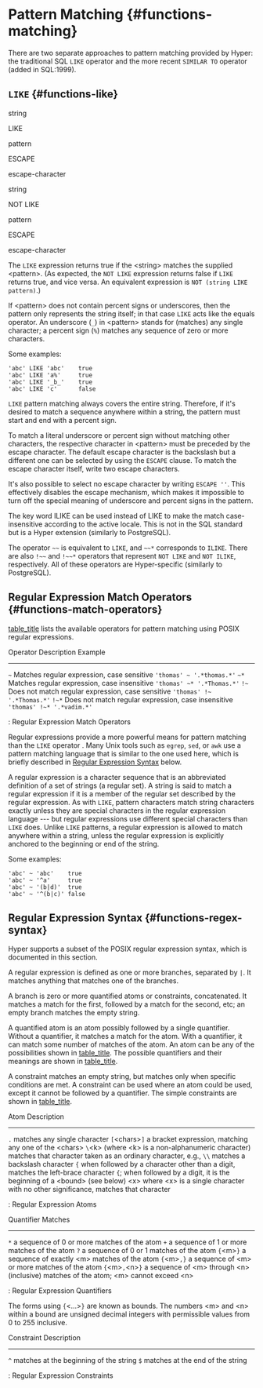 # Pattern Matching {#functions-matching}

There are two separate approaches to pattern matching provided by Hyper:
the traditional SQL `LIKE` operator and the more recent `SIMILAR TO`
operator (added in SQL:1999).

## `LIKE` {#functions-like}

string

LIKE

pattern

ESCAPE

escape-character

string

NOT LIKE

pattern

ESCAPE

escape-character

The `LIKE` expression returns true if the \<string\> matches the
supplied \<pattern\>. (As expected, the `NOT LIKE` expression returns
false if `LIKE` returns true, and vice versa. An equivalent expression
is `NOT (string LIKE pattern)`.)

If \<pattern\> does not contain percent signs or underscores, then the
pattern only represents the string itself; in that case `LIKE` acts like
the equals operator. An underscore (`_`) in \<pattern\> stands for
(matches) any single character; a percent sign (`%`) matches any
sequence of zero or more characters.

Some examples:

    'abc' LIKE 'abc'    true
    'abc' LIKE 'a%'     true
    'abc' LIKE '_b_'    true
    'abc' LIKE 'c'      false

`LIKE` pattern matching always covers the entire string. Therefore, if
it\'s desired to match a sequence anywhere within a string, the pattern
must start and end with a percent sign.

To match a literal underscore or percent sign without matching other
characters, the respective character in \<pattern\> must be preceded by
the escape character. The default escape character is the backslash but
a different one can be selected by using the `ESCAPE` clause. To match
the escape character itself, write two escape characters.

It\'s also possible to select no escape character by writing
`ESCAPE ''`. This effectively disables the escape mechanism, which makes
it impossible to turn off the special meaning of underscore and percent
signs in the pattern.

The key word ILIKE can be used instead of LIKE to make the match
case-insensitive according to the active locale. This is not in the SQL
standard but is a Hyper extension (similarly to PostgreSQL).

The operator `~~` is equivalent to `LIKE`, and `~~*` corresponds to
`ILIKE`. There are also `!~~` and `!~~*` operators that represent
`NOT LIKE` and `NOT ILIKE`, respectively. All of these operators are
Hyper-specific (similarly to PostgreSQL).

## Regular Expression Match Operators {#functions-match-operators}

[table_title](#functions-posix-table) lists the available operators for
pattern matching using POSIX regular expressions.

  Operator   Description                                           Example
  ---------- ----------------------------------------------------- ----------------------------
  `~`        Matches regular expression, case sensitive            `'thomas' ~ '.*thomas.*'`
  `~*`       Matches regular expression, case insensitive          `'thomas' ~* '.*Thomas.*'`
  `!~`       Does not match regular expression, case sensitive     `'thomas' !~ '.*Thomas.*'`
  `!~*`      Does not match regular expression, case insensitive   `'thomas' !~* '.*vadim.*'`

  : Regular Expression Match Operators

Regular expressions provide a more powerful means for pattern matching
than the `LIKE` operator . Many Unix tools such as `egrep`, `sed`, or
`awk` use a pattern matching language that is similar to the one used
here, which is briefly described in [Regular Expression
Syntax](#functions-regex-syntax) below.

A regular expression is a character sequence that is an abbreviated
definition of a set of strings (a regular set). A string is said to
match a regular expression if it is a member of the regular set
described by the regular expression. As with `LIKE`, pattern characters
match string characters exactly unless they are special characters in
the regular expression language --- but regular expressions use
different special characters than `LIKE` does. Unlike `LIKE` patterns, a
regular expression is allowed to match anywhere within a string, unless
the regular expression is explicitly anchored to the beginning or end of
the string.

Some examples:

    'abc' ~ 'abc'    true
    'abc' ~ '^a'     true
    'abc' ~ '(b|d)'  true
    'abc' ~ '^(b|c)' false

## Regular Expression Syntax {#functions-regex-syntax}

Hyper supports a subset of the POSIX regular expression syntax, which is
documented in this section.

A regular expression is defined as one or more branches, separated by
`|`. It matches anything that matches one of the branches.

A branch is zero or more quantified atoms or constraints, concatenated.
It matches a match for the first, followed by a match for the second,
etc; an empty branch matches the empty string.

A quantified atom is an atom possibly followed by a single quantifier.
Without a quantifier, it matches a match for the atom. With a
quantifier, it can match some number of matches of the atom. An atom can
be any of the possibilities shown in [table_title](#posix-atoms-table).
The possible quantifiers and their meanings are shown in
[table_title](#posix-quantifiers-table).

A constraint matches an empty string, but matches only when specific
conditions are met. A constraint can be used where an atom could be
used, except it cannot be followed by a quantifier. The simple
constraints are shown in [table_title](#posix-constraints-table).

  Atom              Description
  ----------------- -----------------------------------------------------------------------------------------------------------------------------------------------------------------
  `.`               matches any single character
  `[`\<chars\>`]`   a bracket expression, matching any one of the \<chars\>
  `\`\<k\>          (where \<k\> is a non-alphanumeric character) matches that character taken as an ordinary character, e.g., `\\` matches a backslash character
  `{`               when followed by a character other than a digit, matches the left-brace character `{`; when followed by a digit, it is the beginning of a \<bound\> (see below)
  \<x\>             where \<x\> is a single character with no other significance, matches that character

  : Regular Expression Atoms

  Quantifier            Matches
  --------------------- ----------------------------------------------------------------------------------------------
  `*`                   a sequence of 0 or more matches of the atom
  `+`                   a sequence of 1 or more matches of the atom
  `?`                   a sequence of 0 or 1 matches of the atom
  `{`\<m\>`}`           a sequence of exactly \<m\> matches of the atom
  `{`\<m\>`,}`          a sequence of \<m\> or more matches of the atom
  `{`\<m\>`,`\<n\>`}`   a sequence of \<m\> through \<n\> (inclusive) matches of the atom; \<m\> cannot exceed \<n\>

  : Regular Expression Quantifiers

The forms using `{`\<\...\>`}` are known as bounds. The numbers \<m\>
and \<n\> within a bound are unsigned decimal integers with permissible
values from 0 to 255 inclusive.

  Constraint   Description
  ------------ ----------------------------------------
  `^`          matches at the beginning of the string
  `$`          matches at the end of the string

  : Regular Expression Constraints
